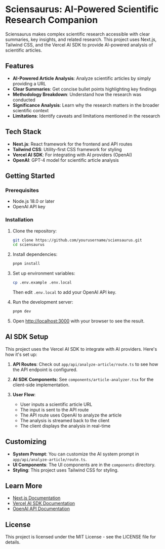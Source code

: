 # Sciensaurus: AI-Powered Scientific Research Companion

Sciensaurus makes complex scientific research accessible with clear summaries, key insights, and related research. This project uses Next.js, Tailwind CSS, and the Vercel AI SDK to provide AI-powered analysis of scientific articles.

## Features

- **AI-Powered Article Analysis**: Analyze scientific articles by simply providing a URL
- **Clear Summaries**: Get concise bullet points highlighting key findings
- **Methodology Breakdown**: Understand how the research was conducted
- **Significance Analysis**: Learn why the research matters in the broader scientific context
- **Limitations**: Identify caveats and limitations mentioned in the research

## Tech Stack

- **Next.js**: React framework for the frontend and API routes
- **Tailwind CSS**: Utility-first CSS framework for styling
- **Vercel AI SDK**: For integrating with AI providers (OpenAI)
- **OpenAI**: GPT-4 model for scientific article analysis

## Getting Started

### Prerequisites

- Node.js 18.0 or later
- OpenAI API key

### Installation

1. Clone the repository:
   ```bash
   git clone https://github.com/yourusername/sciensaurus.git
   cd sciensaurus
   ```

2. Install dependencies:
   ```bash
   pnpm install
   ```

3. Set up environment variables:
   ```bash
   cp .env.example .env.local
   ```
   Then edit `.env.local` to add your OpenAI API key.

4. Run the development server:
   ```bash
   pnpm dev
   ```

5. Open [http://localhost:3000](http://localhost:3000) with your browser to see the result.

## AI SDK Setup

This project uses the Vercel AI SDK to integrate with AI providers. Here's how it's set up:

1. **API Routes**: Check out `app/api/analyze-article/route.ts` to see how the API endpoint is configured.

2. **AI SDK Components**: See `components/article-analyzer.tsx` for the client-side implementation.

3. **User Flow**:
   - User inputs a scientific article URL
   - The input is sent to the API route
   - The API route uses OpenAI to analyze the article
   - The analysis is streamed back to the client
   - The client displays the analysis in real-time

## Customizing

- **System Prompt**: You can customize the AI system prompt in `app/api/analyze-article/route.ts`.
- **UI Components**: The UI components are in the `components` directory.
- **Styling**: This project uses Tailwind CSS for styling.

## Learn More

- [Next.js Documentation](https://nextjs.org/docs)
- [Vercel AI SDK Documentation](https://sdk.vercel.ai/docs)
- [OpenAI API Documentation](https://platform.openai.com/docs/api-reference)

## License

This project is licensed under the MIT License - see the LICENSE file for details.
